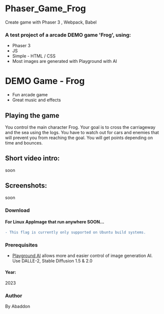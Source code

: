 # Phaser_Game_Frog
Create game with Phaser 3 , Webpack, Babel

### A test project of a arcade DEMO game 'Frog', using:
+ Phaser 3
+ JS
+ Simple - HTML / CSS
+ Most images are generated with Playground with AI

# DEMO Game - Frog
- Fun arcade game
- Great music and effects

## Playing the game
You control the main character Frog.
Your goal is to cross the carriageway and the sea using the logs.
You have to watch out for cars and enemies that will prevent you from reaching the goal.
You will get points depending on time and bounces.

## Short video intro:
soon

## Screenshots:
soon

### Download
#### For Linux AppImage that run anywhere SOON...

```diff
- This flag is currently only supported on Ubuntu build systems.
```

### Prerequisites
- [Playground AI](https://playgroundai.com) allows more and easier control of image generation AI. Use DALLE-2, Stable Diffusion 1.5 & 2.0

#### Year:
2023

### Author
By Abaddon
